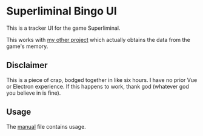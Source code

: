 # Superliminal Bingo UI

This is a tracker UI for the game Superliminal. 

This works with [my other project](https://github.com/EtaoinWu/SLBingoCore) which actually obtains the data from the game's memory.

## Disclaimer

This is a piece of crap, bodged together in like six hours. I have no prior Vue or Electron experience. If this happens to work, thank god (whatever god you believe in is fine). 

## Usage

The [manual](help.pdf) file contains usage.
